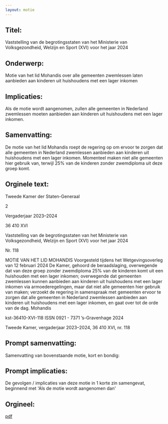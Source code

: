```yaml
---
layout: motie
---
```

## Titel:
Vaststelling van de begrotingsstaten van het Ministerie van Volksgezondheid, Welzijn en Sport (XVI) voor het jaar 2024
## Onderwerp:
Motie van het lid Mohandis over alle gemeenten zwemlessen laten aanbieden aan kinderen uit huishoudens met een lager inkomen
## Implicaties:
Als de motie wordt aangenomen, zullen alle gemeenten in Nederland zwemlessen moeten aanbieden aan kinderen uit huishoudens met een lager inkomen.
## Samenvatting:
De motie van het lid Mohandis roept de regering op om ervoor te zorgen dat alle gemeenten in Nederland zwemlessen aanbieden aan kinderen uit huishoudens met een lager inkomen. Momenteel maken niet alle gemeenten hier gebruik van, terwijl 25% van de kinderen zonder zwemdiploma uit deze groep komt.
## Orginele text:


Tweede Kamer der Staten-Generaal

2

Vergaderjaar 2023–2024

36 410 XVI

Vaststelling van de begrotingsstaten van het
Ministerie van Volksgezondheid, Welzijn en
Sport (XVI) voor het jaar 2024

Nr. 118

MOTIE VAN HET LID MOHANDIS
Voorgesteld tijdens het Wetgevingsoverleg van 12 februari 2024
De Kamer,
gehoord de beraadslaging,
overwegende dat van deze groep zonder zwemdiploma 25% van de
kinderen komt uit een huishouden met een lager inkomen;
overwegende dat gemeenten zwemlessen kunnen aanbieden aan
kinderen uit huishoudens met een lager inkomen via armoederegelingen,
maar dat niet alle gemeenten hier gebruik van maken;
verzoekt de regering in samenspraak met gemeenten ervoor te zorgen dat
alle gemeenten in Nederland zwemlessen aanbieden aan kinderen uit
huishoudens met een lager inkomen,
en gaat over tot de orde van de dag.
Mohandis

kst-36410-XVI-118
ISSN 0921 - 7371
’s-Gravenhage 2024

Tweede Kamer, vergaderjaar 2023–2024, 36 410 XVI, nr. 118


## Prompt samenvatting:
Samenvatting van bovenstaande motie, kort en bondig:


## Prompt implicaties:
De gevolgen / implicaties van deze motie in 1 korte zin samengevat, beginnend met 'Als de motie wordt aangenomen dan' 

## Orgineel:
[pdf](https://gegevensmagazijn.tweedekamer.nl/OData/v4/2.0/Document(546ddee5-bdc5-455d-9729-d831aef64e79)/resource)

